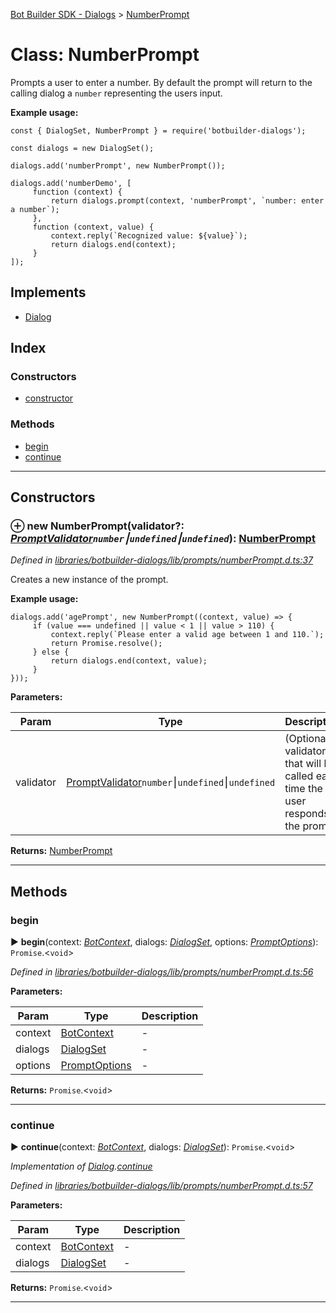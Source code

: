 [Bot Builder SDK - Dialogs](../README.md) > [NumberPrompt](../classes/botbuilder_dialogs.numberprompt.md)



# Class: NumberPrompt


Prompts a user to enter a number. By default the prompt will return to the calling dialog a `number` representing the users input.

**Example usage:**

    const { DialogSet, NumberPrompt } = require('botbuilder-dialogs');

    const dialogs = new DialogSet();

    dialogs.add('numberPrompt', new NumberPrompt());

    dialogs.add('numberDemo', [
         function (context) {
             return dialogs.prompt(context, 'numberPrompt', `number: enter a number`);
         },
         function (context, value) {
             context.reply(`Recognized value: ${value}`);
             return dialogs.end(context);
         }
    ]);

## Implements

* [Dialog](../interfaces/botbuilder_dialogs.dialog.md)

## Index

### Constructors

* [constructor](botbuilder_dialogs.numberprompt.md#constructor)


### Methods

* [begin](botbuilder_dialogs.numberprompt.md#begin)
* [continue](botbuilder_dialogs.numberprompt.md#continue)



---
## Constructors
<a id="constructor"></a>


### ⊕ **new NumberPrompt**(validator?: *[PromptValidator](../#promptvalidator)`number`⎮`undefined`⎮`undefined`*): [NumberPrompt](botbuilder_dialogs.numberprompt.md)


*Defined in [libraries/botbuilder-dialogs/lib/prompts/numberPrompt.d.ts:37](https://github.com/Microsoft/botbuilder-js/blob/09ad751/libraries/botbuilder-dialogs/lib/prompts/numberPrompt.d.ts#L37)*



Creates a new instance of the prompt.

**Example usage:**

    dialogs.add('agePrompt', new NumberPrompt((context, value) => {
         if (value === undefined || value < 1 || value > 110) {
             context.reply(`Please enter a valid age between 1 and 110.`);
             return Promise.resolve();
         } else {
             return dialogs.end(context, value);
         }
    }));


**Parameters:**

| Param | Type | Description |
| ------ | ------ | ------ |
| validator | [PromptValidator](../#promptvalidator)`number`⎮`undefined`⎮`undefined`   |  (Optional) validator that will be called each time the user responds to the prompt. |





**Returns:** [NumberPrompt](botbuilder_dialogs.numberprompt.md)

---


## Methods
<a id="begin"></a>

###  begin

► **begin**(context: *[BotContext]()*, dialogs: *[DialogSet](botbuilder_dialogs.dialogset.md)*, options: *[PromptOptions](../interfaces/botbuilder_dialogs.promptoptions.md)*): `Promise`.<`void`>



*Defined in [libraries/botbuilder-dialogs/lib/prompts/numberPrompt.d.ts:56](https://github.com/Microsoft/botbuilder-js/blob/09ad751/libraries/botbuilder-dialogs/lib/prompts/numberPrompt.d.ts#L56)*



**Parameters:**

| Param | Type | Description |
| ------ | ------ | ------ |
| context | [BotContext]()   |  - |
| dialogs | [DialogSet](botbuilder_dialogs.dialogset.md)   |  - |
| options | [PromptOptions](../interfaces/botbuilder_dialogs.promptoptions.md)   |  - |





**Returns:** `Promise`.<`void`>





___

<a id="continue"></a>

###  continue

► **continue**(context: *[BotContext]()*, dialogs: *[DialogSet](botbuilder_dialogs.dialogset.md)*): `Promise`.<`void`>



*Implementation of [Dialog](../interfaces/botbuilder_dialogs.dialog.md).[continue](../interfaces/botbuilder_dialogs.dialog.md#continue)*

*Defined in [libraries/botbuilder-dialogs/lib/prompts/numberPrompt.d.ts:57](https://github.com/Microsoft/botbuilder-js/blob/09ad751/libraries/botbuilder-dialogs/lib/prompts/numberPrompt.d.ts#L57)*



**Parameters:**

| Param | Type | Description |
| ------ | ------ | ------ |
| context | [BotContext]()   |  - |
| dialogs | [DialogSet](botbuilder_dialogs.dialogset.md)   |  - |





**Returns:** `Promise`.<`void`>





___


